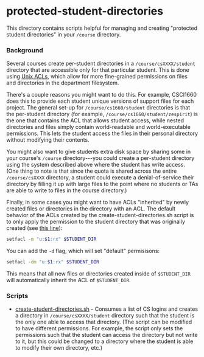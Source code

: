 # protected-student-directories

This directory contains scripts helpful for managing and creating "protected student directories" in your `/course` directory.

### Background

Several courses create per-student directories in a `/course/csXXXX/student` directory that are accessible only for that particular student. This is done using [Unix ACLs](https://wiki.archlinux.org/index.php/Access_Control_Lists), which allow for more fine-grained permissions on files and directories in the department filesystem.

There's a couple reasons you might want to do this. For example, CSCI1660 does this to provide each student unique versions of support files for each project. The general set-up for `/course/cs1660/student` directories is that the per-student directory (for example, `/course/cs1660/student/zespirit`) is the one that contains the ACL that allows student access, while nested directories and files simply contain world-readable and world-executable permissions. This lets the student access the files in their personal directory without modifying their contents.

You might also want to give students extra disk space by sharing some in your course's `/course` directory---you could create a per-student directory using the system described above where the student has write access. (One thing to note is that since the quota is shared across the entire `/course/csXXXX` directory, a student could execute a denial-of-service their directory by filling it up with large files to the point where no students or TAs are able to write to files in the course directory.)

Finally, in some cases you might want to have ACLs "inherited" by newly created files or directories in the directory with an ACL. The default behavior of the ACLs created by the create-student-directories.sh script is to only apply the permission to the student directory that was originally created (see [this line](https://github.com/ZacharyEspiritu/ta-scripts/blob/76ed51165f0137ee68da8f4e5b464cdc305599e9/protected-student-directories/create-student-directories.sh#L21)):

```bash
setfacl -m "u:$1:rx" $STUDENT_DIR
```

You can add the `-d` flag, which will set "default" permisisons:

```bash
setfacl -dm "u:$1:rx" $STUDENT_DIR
```

This means that all new files or directories created inside of `$STUDENT_DIR` will automatically inherit the ACL of `$STUDENT_DIR`.

### Scripts

* [create-student-directories.sh](https://github.com/ZacharyEspiritu/ta-scripts/blob/master/protected-student-directories/create-student-directories.sh) - Consumes a list of CS logins and creates a directory in `/course/csXXXX/student` directory such that the student is the only one able to access that directory. (The script can be modified to have different permissions. For example, the script only sets the permissions such that the student can access the directory but not write to it, but this could be changed to a directory where the student is able to modify their own directory, etc.)
